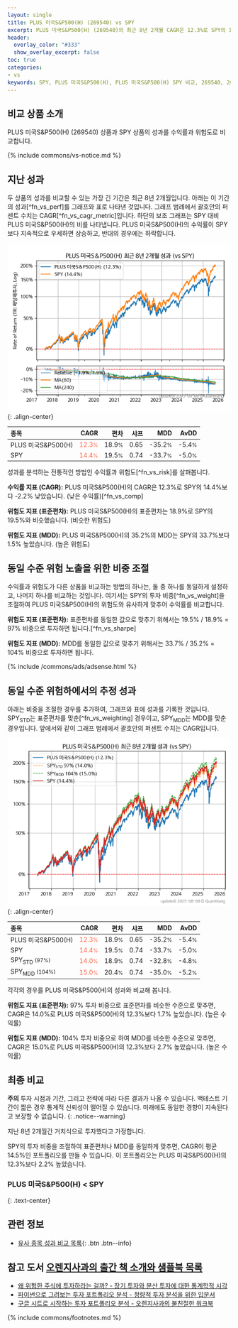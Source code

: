 ```yaml
---
layout: single
title: PLUS 미국S&P500(H) (269540) vs SPY
excerpt: PLUS 미국S&P500(H) (269540)의 최근 8년 2개월 CAGR은 12.3%로 SPY의 14.4%보다 -2.2% 낮았습니다.
header:
  overlay_color: "#333"
  show_overlay_excerpt: false
toc: true
categories:
- vs
keywords: SPY, PLUS 미국S&P500(H), PLUS 미국S&P500(H) SPY 비교, 269540, 269540 269540 비교
---
```


## 비교 상품 소개


PLUS 미국S&P500(H) (269540) 상품과 SPY 상품의 성과를 수익률과 위험도로 비교합니다.





{% include commons/vs-notice.md %}

## 지난 성과

두 상품의 성과를 비교할 수 있는 가장 긴 기간은 최근 8년 2개월입니다. 아래는 이 기간의 성과[^fn_vs_perf]를 그래프와 표로 나타낸 것입니다.
그래프 범례에서 괄호안의 퍼센트 수치는 CAGR[^fn_vs_cagr_metric]입니다.
하단의 보조 그래프는 SPY 대비 PLUS 미국S&P500(H)의 비를 나타냅니다.
PLUS 미국S&P500(H)의 수익률이 SPY보다 지속적으로 우세하면 상승하고, 반대의 경우에는 하락합니다.

![PLUS 미국S&P500(H)](/vs/images/269540-vs-spy_dual.png){: .align-center}

| **종목** | **CAGR** | **편차** | **샤프** | **MDD** | **AvDD** |
| :------------ | ------: | -----------: | -------: | ------: | -------: |
| PLUS 미국S&P500(H) | <span style="color: tomato">12.3<small>%</small></span> | 18.9<small>%</small> | 0.65 | -35.2<small>%</small> | -5.4<small>%</small> |
| SPY | <span style="color: tomato">14.4<small>%</small></span> | 19.5<small>%</small> | 0.74 | -33.7<small>%</small> | -5.0<small>%</small> |

<!-- more -->


성과를 분석하는 전통적인 방법인 수익률과 위험도[^fn_vs_risk]를 살펴봅니다.

**수익률 지표 (CAGR):** PLUS 미국S&P500(H)의 CAGR은 12.3%로 SPY의 14.4%보다 -2.2% 낮았습니다. (낮은 수익률)[^fn_vs_comp]

**위험도 지표 (표준편차):** PLUS 미국S&P500(H)의 표준편차는 18.9%로 SPY의 19.5%와 비슷했습니다. (비슷한 위험도)

**위험도 지표 (MDD):** PLUS 미국S&P500(H)의 35.2%의 MDD는 SPY의 33.7%보다 1.5% 높았습니다. (높은 위험도)



## 동일 수준 위험 노출을 위한 비중 조절

수익률과 위험도가 다른 상품을 비교하는 방법의 하나는, 둘 중 하나를 동일하게 설정하고, 나머지 하나를 비교하는 것입니다.
여기서는 SPY의 투자 비중[^fn_vs_weight]을 조절하여 PLUS 미국S&P500(H)의 위험도와 유사하게 맞추어 수익률를 비교합니다.

**위험도 지표 (표준편차):** 표준편차를 동일한 값으로 맞추기 위해서는 19.5% / 18.9% = 97% 비중으로 투자하면 됩니다.[^fn_vs_sharpe]

**위험도 지표 (MDD):** MDD를 동일한 값으로 맞추기 위해서는 33.7% / 35.2% = 104% 비중으로 투자하면 됩니다.


{% include /commons/ads/adsense.html %}



## 동일 수준 위험하에서의 추정 성과

아래는 비중을 조절한 경우를 추가하여, 그래프와 표에 성과를 기록한 것입니다.
SPY<sub>STD</sub>는 표준편차를 맞춘[^fn_vs_weighting] 경우이고, SPY<sub>MDD</sub>는 MDD를 맞춘 경우입니다.
앞에서와 같이 그래프 범례에서 괄호안의 퍼센트 수치는 CAGR입니다.


![PLUS 미국S&P500(H)](/vs/images/269540-vs-spy.png){: .align-center}



| **종목** | **CAGR** | **편차** | **샤프** | **MDD** | **AvDD** |
| :------------ | ------: | -----------: | -------: | ------: | -------: |
| PLUS 미국S&P500(H) | <span style="color: tomato">12.3<small>%</small></span> | 18.9<small>%</small> | 0.65 | -35.2<small>%</small> | -5.4<small>%</small> |
| SPY | <span style="color: tomato">14.4<small>%</small></span> | 19.5<small>%</small> | 0.74 | -33.7<small>%</small> | -5.0<small>%</small> |
| SPY<sub>STD</sub> <small>(97%)</small> | <span style="color: tomato">14.0<small>%</small></span> | 18.9<small>%</small> | 0.74 | -32.8<small>%</small> | -4.8<small>%</small> |
| SPY<sub>MDD</sub> <small>(104%)</small> | <span style="color: tomato">15.0<small>%</small></span> | 20.4<small>%</small> | 0.74 | -35.0<small>%</small> | -5.2<small>%</small> |



각각의 경우를 PLUS 미국S&P500(H)의 성과와 비교해 봅니다.

**위험도 지표 (표준편차):** 97% 투자 비중으로 표준편차를 비슷한 수준으로 맞추면, CAGR은 14.0%로 PLUS 미국S&P500(H)의 12.3%보다 1.7% 높았습니다. (높은 수익률)

**위험도 지표 (MDD):** 104% 투자 비중으로 하여 MDD를 비슷한 수준으로 맞추면, CAGR은 15.0%로 PLUS 미국S&P500(H)의 12.3%보다 2.7% 높았습니다. (높은 수익률)




## 최종 비교

**주의** 투자 시점과 기간, 그리고 전략에 따라 다른 결과가 나올 수 있습니다. 백테스트 기간이 짧은 경우 통계적 신뢰성이 떨어질 수 있습니다. 미래에도 동일한 경향이 지속된다고 보장할 수 없습니다.
{: .notice--warning}

지난 8년 2개월간 거치식으로 투자했다고 가정합니다.

SPY의 투자 비중을 조절하여 표준편차나 MDD를 동일하게 맞추면, CAGR이 평균 14.5%인 포트폴리오를 만들 수 있습니다.
이 포트폴리오는 PLUS 미국S&P500(H)의 12.3%보다 2.2% 높았습니다.

### PLUS 미국S&P500(H) &lt; SPY
{: .text-center}


## 관련 정보

- [유사 종목 성과 비교 목록](/vs/){: .btn .btn--info}


## 참고 도서 [오렌지사과의 출간 책 소개와 샘플북 목록](https://kongdori.tistory.com/691)

- [왜 위험한 주식에 투자하라는 걸까? - 장기 투자와 분산 투자에 대한 통계학적 시각](https://kongdori.tistory.com/421)
- [파이썬으로 그려보는 투자 포트폴리오 분석  - 정량적 투자 분석을 위한 입문서](https://kongdori.tistory.com/643)
- [구글 시트로 시작하는 투자 포트폴리오 분석 - 오렌지사과의 불친절한 워크북](https://kongdori.tistory.com/449)

{% include commons/footnotes.md %}